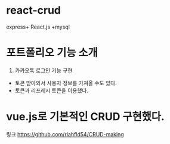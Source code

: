 # react-crud
express+ React.js +mysql

# 포트폴리오 기능 소개
1. 카카오톡 로그인 기능 구현
 - 토큰 받아와서 사용자 정보를 가져올 수도 있다.
 - 토큰과 리프레시 토큰을 이용했다.


# vue.js로 기본적인 CRUD 구현했다.
링크 https://github.com/rlahfld54/CRUD-making
